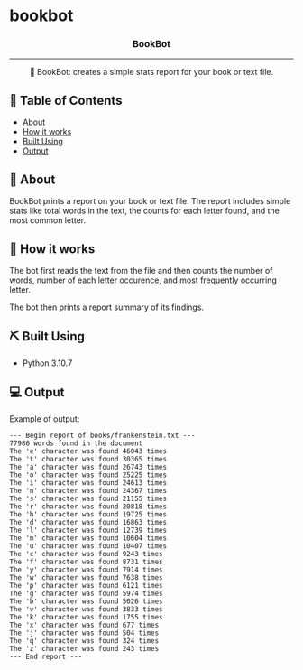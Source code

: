# bookbot

<!-- <p align="center">
  <a href="" rel="noopener">
 <img width=200px height=200px src="" alt="boot.dev logo"></a>
</p> -->

<h3 align="center">BookBot</h3>

---

<p align="center"> 🤖 BookBot: creates a simple stats report for your book or text file.
    <br>
</p>

## 📝 Table of Contents

- [About](#about)
- [How it works](#working)
- [Built Using](#built_using)
- [Output](#outout)

## 🧐 About <a name = "about"></a>

BookBot prints a report on your book or text file. The report includes simple stats like total words in the text, the counts for each letter found, and the most common letter.

## 💭 How it works <a name = "working"></a>

The bot first reads the text from the file and then counts the number of words, number of each letter occurence, and most frequently occurring letter.

The bot then prints a report summary of its findings.

## ⛏️ Built Using <a name = "built_using"></a>

- Python 3.10.7

## 💻 Output <a name = "output"></a>

Example of output:

```
--- Begin report of books/frankenstein.txt ---
77986 words found in the document
The 'e' character was found 46043 times
The 't' character was found 30365 times
The 'a' character was found 26743 times
The 'o' character was found 25225 times
The 'i' character was found 24613 times
The 'n' character was found 24367 times
The 's' character was found 21155 times
The 'r' character was found 20818 times
The 'h' character was found 19725 times
The 'd' character was found 16863 times
The 'l' character was found 12739 times
The 'm' character was found 10604 times
The 'u' character was found 10407 times
The 'c' character was found 9243 times
The 'f' character was found 8731 times
The 'y' character was found 7914 times
The 'w' character was found 7638 times
The 'p' character was found 6121 times
The 'g' character was found 5974 times
The 'b' character was found 5026 times
The 'v' character was found 3833 times
The 'k' character was found 1755 times
The 'x' character was found 677 times
The 'j' character was found 504 times
The 'q' character was found 324 times
The 'z' character was found 243 times
--- End report ---
```
